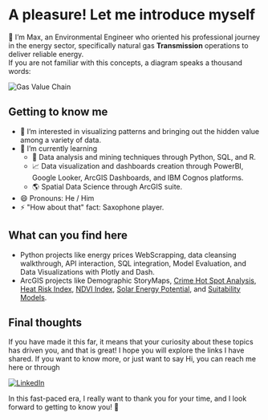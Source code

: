 # A pleasure! Let me introduce myself
👋  I’m Max, an Environmental Engineer who oriented his professional journey in the energy sector, specifically natural gas **Transmission** operations to deliver reliable energy.  
If you are not familiar with this concepts, a diagram speaks a thousand words:

![Gas Value Chain](https://github.com/MaxCo20/MaxCo20/assets/161872379/23ef7043-4406-4299-a809-120f6ba369fe)

## Getting to know me
- 👀 I’m interested in visualizing patterns and bringing out the hidden value among a variety of data.
- 🌱 I’m currently learning
     - 🐍 Data analysis and mining techniques through Python, SQL, and R.
     - 📈 Data visualization and dashboards creation through PowerBI, Google Looker, ArcGIS Dashboards, and IBM Cognos platforms.
     - 🌎 Spatial Data Science through ArcGIS suite. 
- 😄 Pronouns: He / Him
- ⚡ "How about that" fact: Saxophone player.

## What can you find here
- Python projects like energy prices WebScrapping, data cleansing walkthrough, API interaction, SQL integration, Model Evaluation, and Data Visualizations with Plotly and Dash.
- ArcGIS projects like Demographic StoryMaps, [Crime Hot Spot Analysis](https://pro.arcgis.com/en/pro-app/latest/tool-reference/spatial-statistics/optimized-hot-spot-analysis.htm),
  [Heat Risk Index](https://pro.arcgis.com/en/pro-app/latest/help/analysis/raster-functions/heat-index.htm),
  [NDVI Index](https://pro.arcgis.com/en/pro-app/latest/arcpy/spatial-analyst/ndvi.htm),
  [Solar Energy Potential](https://pro.arcgis.com/en/pro-app/latest/tool-reference/spatial-analyst/modeling-solar-radiation.htm),
  and [Suitability Models](https://pro.arcgis.com/en/pro-app/latest/help/analysis/spatial-analyst/suitability-modeler/what-is-the-suitability-modeler.htm). 

## Final thoughts
If you have made it this far, it means that your curiosity about these topics has driven you, and that is great! I hope you will explore the links I have shared. 
If you want to know more, or just want to say Hi, you can reach me here or through

<a href="https://www.linkedin.com/in/maximiliano-couvillier/">
<img src="https://img.shields.io/badge/LinkedIn-0077B5?style=for-the-badge&logo=linkedin&logoColor=white" alt="LinkedIn"/>  
</a>  

    
  
In this fast-paced era, I really want to thank you for your time, and I look forward to getting to know you! 🤝

<!---
MaxCo20/MaxCo20 is a ✨ special ✨ repository because its `README.md` (this file) appears on your GitHub profile.
You can click the Preview link to take a look at your changes.
--->
